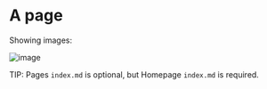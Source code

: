 # A page

Showing images:

![image](logo200.png)


TIP: Pages `index.md` is optional, but Homepage `index.md` is required.